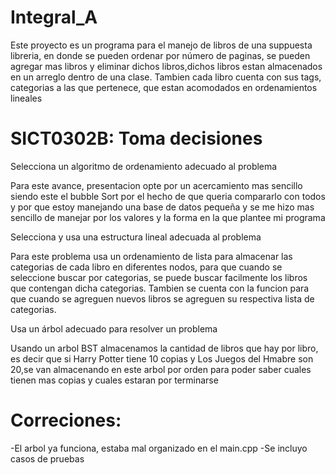 # Integral_A

Este proyecto es un programa para el manejo de libros de una suppuesta libreria, en donde se pueden ordenar por número de paginas, se pueden agregar mas libros y eliminar dichos libros,dichos libros estan almacenados en un arreglo dentro de una clase. Tambien cada libro cuenta con sus tags, categorias a las que pertenece, que estan acomodados en ordenamientos lineales

# SICT0302B: Toma decisiones

Selecciona un algoritmo de ordenamiento adecuado al problema

Para este avance, presentacion opte por un acercamiento mas sencillo siendo este el bubble Sort por el hecho de que queria compararlo con todos y por que estoy manejando una base de datos pequeña y se me hizo mas sencillo de manejar por los valores y la forma en la que plantee mi programa

Selecciona y usa una estructura lineal adecuada al problema

Para este problema usa un ordenamiento de lista para almacenar las categorias de cada libro en diferentes nodos, para que cuando se seleccione buscar por categorias, se puede buscar facilmente los libros que contengan dicha categorias. Tambien se cuenta con la funcion para que cuando se agreguen nuevos libros se agreguen su respectiva lista de categorias. 

Usa un árbol adecuado para resolver un problema

Usando un arbol BST almacenamos la cantidad de libros que hay por libro, es decir que si Harry Potter tiene 10 copias y Los Juegos del Hmabre son 20,se van almacenando en este arbol por orden para poder saber cuales tienen mas copias y cuales estaran por terminarse 


# Correciones:

-El arbol ya funciona, estaba mal organizado en el main.cpp
-Se incluyo casos de pruebas

